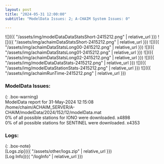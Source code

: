 ```yaml
---
layout: post
title: "2024-05-31 12:00:00"
subtitle: "ModelData Issues: 2; A-CHAIM System Issues: 0"

---
```


![]({{ "/assets/img/modelDataDataStatsShort-2415212.png" | relative_url }})
![]({{ "/assets/img/achaimDataStatsShort-2415212.png" | relative_url }})
![]({{ "/assets/img/achaimDataStatsLong00-2415212.png" | relative_url }})
![]({{ "/assets/img/achaimDataStatsLong01-2415212.png" | relative_url }})
![]({{ "/assets/img/achaimDataStatsLong02-2415212.png" | relative_url }})
![]({{ "/assets/img/modelDataDataStats-2415212.png" | relative_url }})
![]({{ "/assets/img/modelDataStationStats-2415212.png" | relative_url }})
![]({{ "/assets/img/achaimRunTime-2415212.png" | relative_url }})


### ModelData Issues:  
  
{: .box-warning}  
 ModelData report for 31-May-2024 12:15:08   
 /home/chaim/ACHAIM_SERVER/A-CHAIM/modelData/2024/152/12/modelData.mat   
 0% of all possible stations for IONO were downloaded. x4898   
 0% of all possible stations for SENTINEL were downloaded. x4353   
  


### Logs:  
  
{: .box-note}  
[Logs.zip]({{ "/assets/other/logs.zip" | relative_url }})  
[Log Info]({{ "/logInfo" | relative_url }})  
